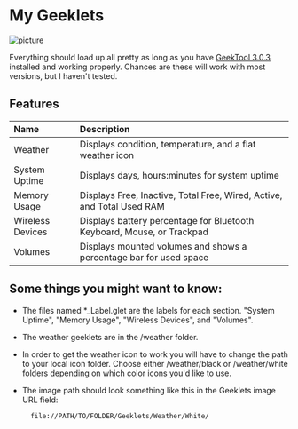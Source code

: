 My Geeklets
========
![picture](https://raw.github.com/allusis/geeklets/master/Screenshot.png)    

Everything should load up all pretty as long as you have [GeekTool 3.0.3](http://itunes.apple.com/us/app/geektool/id456877552?l=fr&ls=1&mt=12) installed and working properly. Chances are these will work with most versions, but I haven't tested. 

## Features
| Name          | Description   |
| :------------ | :------------ |
| Weather       | Displays condition, temperature, and a flat weather icon |
| System Uptime | Displays days, hours:minutes for system uptime |
| Memory Usage  | Displays Free, Inactive, Total Free, Wired, Active, and Total Used RAM |
| Wireless Devices | Displays battery percentage for Bluetooth Keyboard, Mouse, or Trackpad |
| Volumes          | Displays mounted volumes and shows a percentage bar for used space |







## Some things you might want to know:
* The files named *_Label.glet are the labels for each section. "System Uptime", "Memory Usage", "Wireless Devices", and "Volumes".
* The weather geeklets are in the /weather folder.
* In order to get the weather icon to work you will have to change the path to your local icon folder. Choose either /weather/black or /weather/white folders depending on which color icons you'd like to use. 
* The image path should look something like this in the Geeklets image URL field: 


        file://PATH/TO/FOLDER/Geeklets/Weather/White/ 



